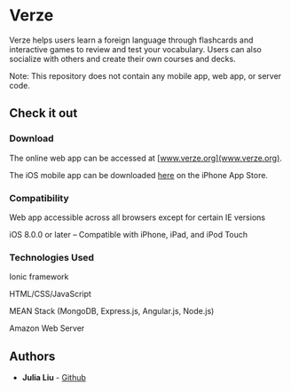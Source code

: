 # Verze

Verze helps users learn a foreign language through flashcards and interactive games to review and test your vocabulary. Users can also socialize with others and create their own courses and decks.

Note: This repository does not contain any mobile app, web app, or server code.

## Check it out

### Download

The online web app can be accessed at [www.verze.org](www.verze.org). 

The iOS mobile app can be downloaded [here](https://itunes.apple.com/us/app/verze/id1314271545?ls=1&mt=8) on the iPhone App Store.

### Compatibility

Web app accessible across all browsers except for certain IE versions

iOS 8.0.0 or later – Compatible with iPhone, iPad, and iPod Touch

### Technologies Used

Ionic framework

HTML/CSS/JavaScript

MEAN Stack (MongoDB, Express.js, Angular.js, Node.js)

Amazon Web Server

## Authors

* **Julia Liu** - [Github](https://github.com/juliasliu)
